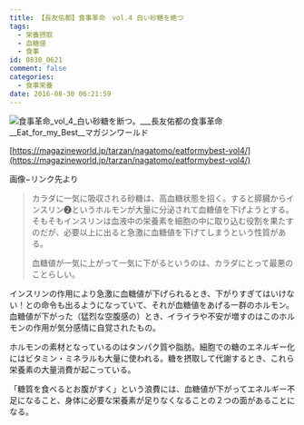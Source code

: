 ```yaml
---
title: 【長友佑都】食事革命　vol.4 白い砂糖を絶つ
tags:
  - 栄養摂取
  - 血糖値
  - 食事
id: 0830_0621
comment: false
categories:
  - 食事栄養
date: 2016-08-30 06:21:59
---
```


![食事革命_vol_4_白い砂糖を断つ。___長友佑都の食事革命__Eat_for_my_Best__マガジンワールド](http://ogasawara.me/wp/wp-content/uploads/2016/08/食事革命_vol_4_白い砂糖を断つ。___長友佑都の食事革命__Eat_for_my_Best__マガジンワールド.jpg)

[https://magazineworld.jp/tarzan/nagatomo/eatformybest-vol4/](https://magazineworld.jp/tarzan/nagatomo/eatformybest-vol4/)

画像−リンク先より
> カラダに一気に吸収される砂糖は、高血糖状態を招く。すると膵臓からインスリン<span class="blue-color">❷</span>というホルモンが大量に分泌されて血糖値を下げようとする。そもそもインスリンは血液中の栄養素を細胞の中に取り込む役割を果たすのだが、必要以上に出ると急激に血糖値を下げてしまうという性質がある。
> 
> 
> 血糖値が一気に上がって一気に下がるというのは、カラダにとって最悪のことらしい。

インスリンの作用により急激に血糖値が下げられるとき、下がりすぎてはいけない！との命令も出るようになっていて、それが血糖値をあげる一群のホルモン。血糖値が下がった（猛烈な空腹感の）とき、イライラや不安が増すのはこのホルモンの作用が気分感情に自覚されたもの。

ホルモンの素材となっているのはタンパク質や脂肪。細胞での糖のエネルギー化にはビタミン・ミネラルも大量に使われる。糖を摂取して代謝するとき、これら栄養素の大量消費が起こっている。

「糖質を食べるとお腹がすく」という浪費には、血糖値が下がってエネルギー不足になること、身体に必要な栄養素が足りなくなることの２つの面があることになる。